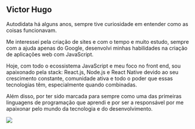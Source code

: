 ## Victor Hugo
  
Autodidata há alguns anos, sempre tive curiosidade em entender como as coisas funcionavam.

Me interessei pela criação de sites e com o tempo e muito estudo, sempre com a ajuda apenas do Google, desenvolvi minhas habilidades na criação de aplicações web com JavaScript.

Hoje, com todo o ecossistema JavaScript e meu foco no front end, sou apaixonado pela stack:
React.js, Node.js e React Native devido ao seu crescimento constante, comunidade ativa e todo o poder que essas tecnologias têm, especialmente quando combinadas.

Além disso, por ter sido marcada para sempre como uma das primeiras linguagens de programação que aprendi e por ser a responsável por me apaixonar pelo mundo da tecnologia e do desenvolvimento.
  
<div>
  <a href="https://www.linkedin.com/in/victorshgo" target="_blank"><img src="https://img.shields.io/badge/-LinkedIn-%230077B5?style=for-the-badge&logo=linkedin&logoColor=white" target="_blank"></a> 
</div>
